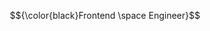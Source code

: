 $${\color{black}Frontend \space Engineer}$$

<!-- <div style="width: 100%;">
  <img src="welcome.svg" style="width: 100%;" alt="welcome!" />
</div> -->
